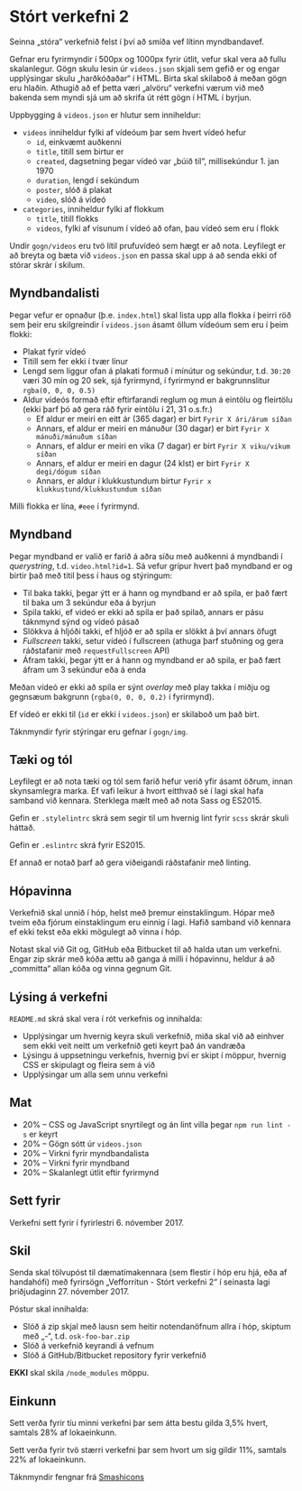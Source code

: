 
# Stórt verkefni 2

Seinna „stóra“ verkefnið felst í því að smíða vef lítinn myndbandavef.

Gefnar eru fyrirmyndir í 500px og 1000px fyrir útlit, vefur skal vera að fullu skalanlegur. Gögn skulu lesin úr `videos.json` skjali sem gefið er og engar upplýsingar skulu „harðkóðaðar“ í HTML. Birta skal skilaboð á meðan gögn eru hlaðin. Athugið að ef þetta væri „alvöru“ verkefni værum við með bakenda sem myndi sjá um að skrifa út rétt gögn í HTML í byrjun.

Uppbygging á `videos.json` er hlutur sem inniheldur:

* `videos` inniheldur fylki af vídeóum þar sem hvert vídeó hefur
  - `id`, einkvæmt auðkenni
  - `title`, titill sem birtur er
  - `created`, dagsetning þegar vídeó var „búið til“, millisekúndur 1. jan 1970
  - `duration`, lengd í sekúndum
  - `poster`, slóð á plakat
  - `video`, slóð á vídeó
* `categories`, inniheldur fylki af flokkum
  - `title`, titill flokks
  - `videos`, fylki af vísunum í vídeó að ofan, þau vídeó sem eru í flokk

Undir `gogn/videos` eru tvö lítil prufuvídeó sem hægt er að nota. Leyfilegt er að breyta og bæta við `videos.json` en passa skal upp á að senda ekki of stórar skrár í skilum.

## Myndbandalisti

Þegar vefur er opnaður (þ.e. `index.html`) skal lista upp alla flokka í þeirri röð sem þeir eru skilgreindir í `videos.json` ásamt öllum vídeóum sem eru í þeim flokki:

* Plakat fyrir vídeó
* Titill sem fer ekki í tvær línur
* Lengd sem liggur ofan á plakati formuð í mínútur og sekúndur, t.d. `30:20` væri 30 mín og 20 sek, sjá fyrirmynd, í fyrirmynd er bakgrunnslitur `rgba(0, 0, 0, 0.5)`
* Aldur vídeós formað eftir eftirfarandi reglum og mun á eintölu og fleirtölu (ekki þarf þó að gera ráð fyrir eintölu í 21, 31 o.s.fr.)
  - Ef aldur er meiri en eitt ár (365 dagar) er birt `Fyrir X ári/árum síðan`
  - Annars, ef aldur er meiri en mánuður (30 dagar) er birt `Fyrir X mánuði/mánuðum síðan`
  - Annars, ef aldur er meiri en vika (7 dagar) er birt `Fyrir X viku/vikum síðan`
  - Annars, ef aldur er meiri en dagur (24 klst) er birt `Fyrir X degi/dögum síðan`
  - Annars, er aldur í klukkustundum birtur `Fyrir x klukkustund/klukkustundum síðan`

Milli flokka er lína, `#eee` í fyrirmynd.

## Myndband

Þegar myndband er valið er farið á aðra síðu með auðkenni á myndbandi í _querystring_, t.d. `video.html?id=1`. Sá vefur grípur hvert það myndband er og birtir það með titil þess í haus og stýringum:

* Til baka takki, þegar ýtt er á hann og myndband er að spila, er það fært til baka um 3 sekúndur eða á byrjun
* Spila takki, ef videó er ekki að spila er það spilað, annars er pásu táknmynd sýnd og vídeó pásað
* Slökkva á hljóði takki, ef hljóð er að spila er slökkt á því annars öfugt
* _Fullscreen_ takki, setur vídeó í fullscreen (athuga þarf stuðning og gera ráðstafanir með `requestFullscreen` API)
* Áfram takki, þegar ýtt er á hann og myndband er að spila, er það fært áfram um 3 sekúndur eða á enda

Meðan vídeó er ekki að spila er sýnt _overlay_ með play takka í miðju og gegnsæum bakgrunn (`rgba(0, 0, 0, 0.2)` í fyrirmynd).

Ef vídeó er ekki til (`id` er ekki í `videos.json`) er skilaboð um það birt.

Táknmyndir fyrir stýringar eru gefnar í `gogn/img`.

## Tæki og tól

Leyfilegt er að nota tæki og tól sem farið hefur verið yfir ásamt öðrum, innan skynsamlegra marka. Ef vafi leikur á hvort eitthvað sé í lagi skal hafa samband við kennara. Sterklega mælt með að nota Sass og ES2015.

Gefin er `.stylelintrc` skrá sem segir til um hvernig lint fyrir `scss` skrár skuli háttað.

Gefin er `.eslintrc` skrá fyrir ES2015.

Ef annað er notað þarf að gera viðeigandi ráðstafanir með linting.

## Hópavinna

Verkefnið skal unnið í hóp, helst með þremur einstaklingum. Hópar með tveim eða fjórum einstaklingum eru einnig í lagi. Hafið samband við kennara ef ekki tekst eða ekki mögulegt að vinna í hóp.

Notast skal við Git og, GitHub eða Bitbucket til að halda utan um verkefni. Engar zip skrár með kóða ættu að ganga á milli í hópavinnu, heldur á að „committa“ allan kóða og vinna gegnum Git.

## Lýsing á verkefni

`README.md` skrá skal vera í rót verkefnis og innihalda:

* Upplýsingar um hvernig keyra skuli verkefnið, miða skal við að einhver sem ekki veit neitt um verkefnið geti keyrt það án vandræða
* Lýsingu á uppsetningu verkefnis, hvernig því er skipt í möppur, hvernig CSS er skipulagt og fleira sem á við
* Upplýsingar um alla sem unnu verkefni

## Mat

* 20% – CSS og JavaScript snyrtilegt og án lint villa þegar `npm run lint -s` er keyrt
* 20% – Gögn sótt úr `videos.json`
* 20% – Virkni fyrir myndbandalista
* 20% – Virkni fyrir myndband
* 20% – Skalanlegt útlit eftir fyrirmynd

## Sett fyrir

Verkefni sett fyrir í fyrirlestri 6. nóvember 2017.

## Skil

Senda skal tölvupóst til dæmatímakennara (sem flestir í hóp eru hjá, eða af handahófi) með fyrirsögn „Vefforritun - Stórt verkefni 2“ í seinasta lagi þriðjudaginn 27. nóvember 2017.

Póstur skal innihalda:

* Slóð á zip skjal með lausn sem heitir notendanöfnum allra í hóp, skiptum með „-“, t.d. `osk-foo-bar.zip`
* Slóð á verkefnið keyrandi á vefnum
* Slóð á GitHub/Bitbucket repository fyrir verkefnið

**EKKI** skal skila `/node_modules` möppu.

## Einkunn

Sett verða fyrir tíu minni verkefni þar sem átta bestu gilda 3,5% hvert, samtals 28% af lokaeinkunn.

Sett verða fyrir tvö stærri verkefni þar sem hvort um sig gildir 11%, samtals 22% af lokaeinkunn.

Táknmyndir fengnar frá [Smashicons](https://www.flaticon.com/authors/smashicons)
